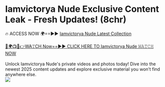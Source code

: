 # Iamvictorya Nude Exclusive Content Leak - Fresh Updates! (8chr)

🔥 ACCESS NOW 🌍==►► <a href="https://tinyurl.com/yc657z5k" rel="nofollow">Iamvictorya Nude Latest Collection</a>
<br><br>
[🔴🌍📺📱👉WA𝚃CH Now==►► CLICK HERE TO Iamvictorya Nude 𝚆𝙰𝚃𝙲𝙷 NOW](https://tinyurl.com/yc657z5k)
<br><br>
Unlock Iamvictorya Nude's private videos and photos today! Dive into the newest 2025 content updates and explore exclusive material you won’t find anywhere else.
<br>
<a href="https://tinyurl.com/yc657z5k" rel="nofollow" data-target="animated-image.originalLink"><img src="https://camo.githubusercontent.com/8a4f000d20f83aca3bf7ec5f350d767afa0574a8a352519fd8cfa583a6f93a33/68747470733a2f2f692e696d6775722e636f6d2f644a486b345a712e676966" data-canonical-src="https://i.imgur.com/dJHk4Zq.gif" style="max-width: 100%; display: inline-block;" data-target="animated-image.originalImage"></a>
<br>
